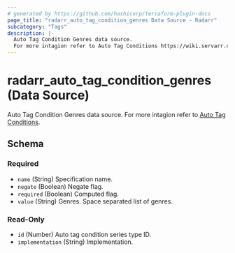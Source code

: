 ```yaml
---
# generated by https://github.com/hashicorp/terraform-plugin-docs
page_title: "radarr_auto_tag_condition_genres Data Source - Radarr"
subcategory: "Tags"
description: |-
  Auto Tag Condition Genres data source.
  For more intagion refer to Auto Tag Conditions https://wiki.servarr.com/radarr/settings#conditions.
---
```


# radarr_auto_tag_condition_genres (Data Source)

<!-- subcategory:Tags -->
 Auto Tag Condition Genres data source.
For more intagion refer to [Auto Tag Conditions](https://wiki.servarr.com/radarr/settings#conditions).



<!-- schema generated by tfplugindocs -->
## Schema

### Required

- `name` (String) Specification name.
- `negate` (Boolean) Negate flag.
- `required` (Boolean) Computed flag.
- `value` (String) Genres. Space separated list of genres.

### Read-Only

- `id` (Number) Auto tag condition series type ID.
- `implementation` (String) Implementation.
